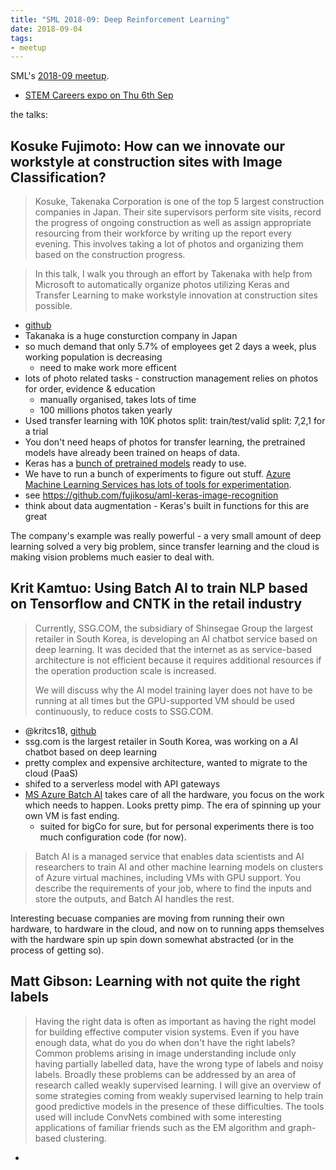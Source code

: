 ```yaml
---
title: "SML 2018-09: Deep Reinforcement Learning"
date: 2018-09-04
tags:
- meetup
---
```


SML's [2018-09 meetup](https://www.meetup.com/Sydney-Machine-Learning/events/253797245/).

- [STEM Careers expo on Thu 6th Sep](https://www.eventbrite.com.au/e/emerge-2018-stem-careers-expo-tickets-46959173151)

the talks:

## Kosuke Fujimoto: How can we innovate our workstyle at construction sites with Image Classification?

> Kosuke, Takenaka Corporation is one of the top 5 largest construction companies in Japan. Their site supervisors perform site visits, record the progress of ongoing construction as well as assign appropriate resourcing from their workforce by writing up the report every evening. This involves taking a lot of photos and organizing them based on the construction progress.

> In this talk, I walk you through an effort by Takenaka with help from Microsoft to automatically organize photos utilizing Keras and Transfer Learning to make workstyle innovation at construction sites possible.

- [github](https://github.com/fujikosu)
- Takanaka is a huge consturction company in Japan
- so much demand that only 5.7% of employees get 2 days a week, plus working population is decreasing
  - need to make work more efficent
- lots of photo related tasks - construction management relies on photos for order, evidence & education
  - manually organised, takes lots of time
  - 100 millions photos taken yearly
- Used transfer learning with 10K photos split: train/test/valid split: 7,2,1 for a trial
- You don't need heaps of photos for transfer learning, the pretrained models have already been trained on heaps of data. 
- Keras has a [bunch of pretrained models](https://keras.io/applications/) ready to use.
- We have to run a bunch of experiments to figure out stuff. [Azure Machine Learning Services has lots of tools for experimentation](https://docs.microsoft.com/en-us/azure/machine-learning/desktop-workbench/experimentation-service-configuration).
- see https://github.com/fujikosu/aml-keras-image-recognition
- think about data augmentation - Keras's built in functions for this are great	

The company's example was really powerful - a very small amount of deep learning solved a very big problem, since transfer learning and the cloud is making vision problems much easier to deal with.

## Krit Kamtuo: Using Batch AI to train NLP based on Tensorflow and CNTK in the retail industry

> Currently, SSG.COM, the subsidiary of Shinsegae Group the largest retailer in South Korea, is developing an AI chatbot service based on deep learning. It was decided that the internet as as service-based architecture is not efficient because it requires additional resources if the operation production scale is increased.
>
> We will discuss why the AI model training layer does not have to be running at all times but the GPU-supported VM should be used continuously, to reduce costs to SSG.COM.

- @kritcs18, [github](https://github.com/taeyo)
- ssg.com is the largest retailer in South Korea, was working on a AI chatbot based on deep learning
- pretty complex and expensive architecture, wanted to migrate to the cloud (PaaS)
- shifed to a serverless model with API gateways
- [MS Azure Batch AI](https://azure.microsoft.com/en-us/services/batch-ai/) takes care of all the hardware, you focus on the work which needs to happen. Looks pretty pimp. The era of spinning up your own VM is fast ending.
  - suited for bigCo for sure, but for personal experiments there is too much configuration code (for now). 

> Batch AI is a managed service that enables data scientists and AI researchers to train AI and other machine learning models on clusters of Azure virtual machines, including VMs with GPU support. You describe the requirements of your job, where to find the inputs and store the outputs, and Batch AI handles the rest.

Interesting becuase companies are moving from running their own hardware, to hardware in the cloud, and now on to running apps themselves with the hardware spin up spin down somewhat abstracted (or in the process of getting so).


## Matt Gibson: Learning with not quite the right labels

> Having the right data is often as important as having the right model for building effective computer vision systems. Even if you have enough data, what do you do when don't have the right labels? Common problems arising in image understanding include only having partially labelled data, have the wrong type of labels and noisy labels. Broadly these problems can be addressed by an area of research called weakly supervised learning. I will give an overview of some strategies coming from weakly supervised learning to help train good predictive models in the presence of these difficulties. The tools used will include ConvNets combined with some interesting applications of familiar friends such as the EM algorithm and graph-based clustering.

- 
